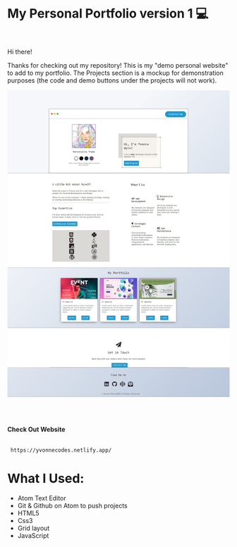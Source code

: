 # My Personal Portfolio version 1 :computer:

<br>

Hi there! 

Thanks for checking out my repository! This is my "demo personal website" to add to my portfolio. The Projects section is a mockup for demonstration purposes (the code and demo buttons under the projects will not work).  


![](images/yvonnecodes.jpg)

<br>
<br>

<b>Check Out Website</b>

```sh
   
 https://yvonnecodes.netlify.app/

   ```


# What I Used:


* Atom Text Editor
* Git & Github on Atom to push projects
* HTML5
* Css3
* Grid layout
* JavaScript

